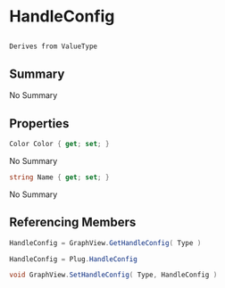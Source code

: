# HandleConfig

## 
```c#
Derives from ValueType
```

## Summary

No Summary
## Properties

```c#
Color Color { get; set; } 
```
No Summary
```c#
string Name { get; set; } 
```
No Summary
## Referencing Members

```c#
HandleConfig = GraphView.GetHandleConfig( Type ) 
```
```c#
HandleConfig = Plug.HandleConfig
```
```c#
void GraphView.SetHandleConfig( Type, HandleConfig ) 
```
